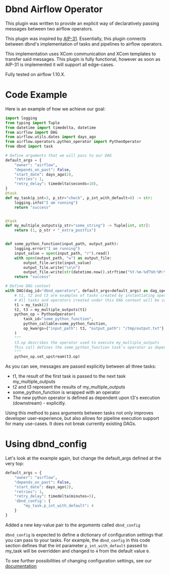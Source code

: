 # Dbnd Airflow Operator
This plugin was written to provide an explicit way of declaratively passing messages between two airflow operators.

This plugin was inspired by [AIP-31](https://cwiki.apache.org/confluence/display/AIRFLOW/AIP-31%3A+Airflow+functional+DAG+definition).
Essentially, this plugin connects between dbnd's implementation of tasks and pipelines to airflow operators.

This implementation uses XCom communication and XCom templates to transfer said messages.
This plugin is fully functional, however as soon as AIP-31 is implemented it will support all edge-cases.

Fully tested on airflow 1.10.X.

# Code Example
Here is an example of how we achieve our goal:

```python
import logging
from typing import Tuple
from datetime import timedelta, datetime
from airflow import DAG
from airflow.utils.dates import days_ago
from airflow.operators.python_operator import PythonOperator
from dbnd import task

# Define arguments that we will pass to our DAG
default_args = {
    "owner": "airflow",
    "depends_on_past": False,
    "start_date": days_ago(2),
    "retries": 1,
    "retry_delay": timedelta(seconds=10),
}
@task
def my_task(p_int=3, p_str="check", p_int_with_default=0) -> str:
    logging.info("I am running")
    return "success"


@task
def my_multiple_outputs(p_str="some_string") -> Tuple[int, str]:
    return (1, p_str + "_extra_postfix")


def some_python_function(input_path, output_path):
    logging.error("I am running")
    input_value = open(input_path, "r").read()
    with open(output_path, "w") as output_file:
        output_file.write(input_value)
        output_file.write("\n\n")
        output_file.write(str(datetime.now().strftime("%Y-%m-%dT%H:%M:%S")))
    return "success"

# Define DAG context
with DAG(dag_id="dbnd_operators", default_args=default_args) as dag_operators:
    # t1, t2 and t3 are examples of tasks created by instantiating operators
    # All tasks and operators created under this DAG context will be collected as a part of this DAG
    t1 = my_task(2)
    t2, t3 = my_multiple_outputs(t1)
    python_op = PythonOperator(
        task_id="some_python_function",
        python_callable=some_python_function,
        op_kwargs={"input_path": t3, "output_path": "/tmp/output.txt"},
    )
    """
    t3.op describes the operator used to execute my_multiple_outputs
    This call defines the some_python_function task's operator as dependent upon t3's operator
    """
    python_op.set_upstream(t3.op)
```

As you can see, messages are passed explicitly between all three tasks:
- t1, the result of the first task is passed to the next task my_multiple_outputs
- t2 and t3 represent the results of my_multiple_outputs
- some_python_function is wrapped with an operator
- The new python operator is defined as dependent upon t3's execution (downstream) - explicitly.

Using this method to pass arguments between tasks not only improves developer user-experience, but also allows
for pipeline execution support for many use-cases. It does not break currently existing DAGs.

# Using dbnd_config
Let's look at the example again, but change the default_args defined at the very top:
```python
default_args = {
    "owner": "airflow",
    "depends_on_past": False,
    "start_date": days_ago(2),
    "retries": 1,
    "retry_delay": timedelta(minutes=5),
    'dbnd_config': {
        "my_task.p_int_with_default": 4
    }
}
```

Added a new key-value pair to the arguments called `dbnd_config`

`dbnd_config` is expected to define a dictionary of configuration settings that you can pass to your tasks. For example,
the `dbnd_config` in this code section defines that the int parameter `p_int_with_default` passed to my_task will be
overridden and changed to `4` from the default value `0`.

To see further possibilities of changing configuration settings, see our [documentation](https://dbnd.readme.io/)
